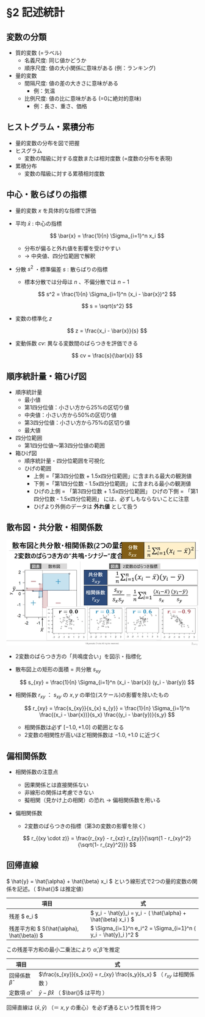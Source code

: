 # §2 記述統計

## 変数の分類

* 質的変数 (=ラベル)
  * 名義尺度: 同じ値かどうか
  * 順序尺度: 値の大小関係に意味がある (例：ランキング)
* 量的変数
  * 間隔尺度: 値の差の大きさに意味がある
    * 例：気温
  * 比例尺度: 値の比に意味がある (=0に絶対的意味)
    * 例：長さ、重さ、価格

## ヒストグラム・累積分布

* 量的変数の分布を図で把握
* ヒスグラム
  * 変数の階級に対する度数または相対度数 (=度数の分布を表現)
* 累積分布
  * 変数の階級に対する累積相対度数

## 中心・散らばりの指標

* 量的変数 $x$ を具体的な指標で評価
* 平均 $\bar{x}$ : 中心の指標

  $$ \bar{x} = \frac{1}{n} \Sigma_{i=1}^n x_i $$

  * 分布が偏ると外れ値を影響を受けやすい
  * -> 中央値、四分位範囲で解釈

* 分散 $s^2$ ・標準偏差 $s$ : 散らばりの指標
  * 標本分散では分母は $n$ 、不偏分散では $n-1$

  $$ s^2 = \frac{1}{n} \Sigma_{i=1}^n (x_i - \bar{x})^2 $$

  $$ s = \sqrt{s^2} $$


* 変数の標準化 $z$

  $$ z = \frac{x_i - \bar{x}}{s} $$

* 変動係数 $cv$: 異なる変数間のばらつきを評価できる

  $$ cv = \frac{s}{\bar{x}} $$
  
## 順序統計量・箱ひげ図

* 順序統計量
  * 最小値
  * 第1四分位値：小さい方から25%の区切り値
  * 中央値：小さい方から50%の区切り値
  * 第3四分位値：小さい方から75%の区切り値
  * 最大値
* 四分位範囲
  * 第1四分位値〜第3四分位値の範囲
* 箱ひげ図
  * 順序統計量・四分位範囲を可視化
  * ひげの範囲
    * 上側 =「第3四分位数 + 1.5x四分位範囲」に含まれる最大の観測値
    * 下側 =「第1四分位数 - 1.5x四分位範囲」 に含まれる最小の観測値
    * ひげの上側 = 「第3四分位数 + 1.5x四分位範囲」
      ひげの下側 = 「第1四分位数 - 1.5x四分位範囲」
      には、必ずしもならないことに注意
    * ひげより外側のデータは **外れ値** として扱う

## 散布図・共分散・相関係数

![](./assets/covariance.png)

* 2変数のばらつき方の「共鳴度合い」を図示・指標化
* 散布図上の矩形の面積 = 共分散 $s_{xy}$

  $$ s_{xy} = \frac{1}{n} \Sigma_{i=1}^n (x_i - \bar{x}) (y_i - \bar{y}) $$


* 相関係数 $r_{xy}$ ： $s_{xy}$ の $x, y$ の単位(スケール)の影響を除いたもの

  $$ r_{xy} = \frac{s_{xy}}{s_{x} s_{y}} = \frac{1}{n} \Sigma_{i=1}^n \frac{(x_i - \bar{x})}{s_x} \frac{(y_i - \bar{y})}{s_y} $$

  * 相関係数は必ず $[-1.0, +1.0]$ の範囲となる
  * 2変数の相関性が高いほど相関係数は $-1.0, +1.0$ に近づく

## 偏相関係数

* 相関係数の注意点
  * 因果関係とは直接関係ない
  * 非線形の関係は考慮できない
  * 擬相関（見かけ上の相関）の恐れ → 偏相関係数を用いる

* 偏相関係数
  * 2変数のばらつきの指標（第3の変数の影響を除く）

  $$ r_{(xy \cdot z)} = \frac{r_{xy} - r_{xz} r_{zy}}{\sqrt{1 - r_{xy}^2}{\sqrt{1- r_{zy}^2}}} $$

## 回帰直線

$ \hat{y} = \hat{\alpha} + \hat{\beta} x_i $ という線形式で2つの量的変数の関係を記述。（ $\hat{}$ は推定値）

| 項目 | 式 |
| --- | --- |
| 残差 $ e_i $ | $ y_i - \hat{y}_i = y_i - ( \hat{\alpha} + \hat{\beta} x_i ) $ |
| 残差平方和 $ S(\hat{\alpha}, \hat{\beta}) $ | $ \Sigma_{i=1}^n e_i^2 = \Sigma_{i=1}^n ( y_i - \hat{y}_i )^2 $ |

この残差平方和の最小二乗法により $\hat{\alpha}, \hat{\beta}$ を推定

| 項目 | 式 |
| --- | --- |
| 回帰係数 $\hat{\beta}$ | $\frac{s_{xy}}{s_{xx}} = r_{xy} \frac{s_y}{s_x} $ （ $r_{xy}$ は相関係数 ）|
| 定数項 $\hat{\alpha}$ | $\bar{y} - \hat{\beta} \bar{x}$ （ $\bar{}$ は平均 ） |

回帰直線は $( \bar{x}, \bar{y} )$ （＝ $x, y$ の重心）を必ず通るという性質を持つ

